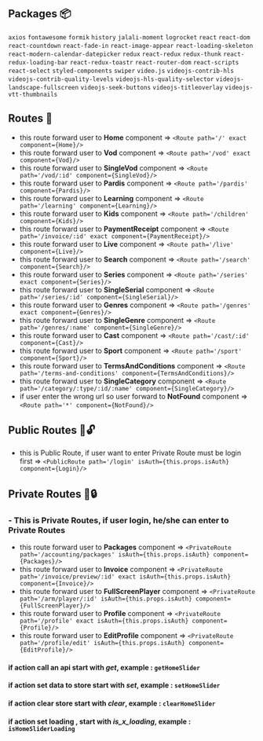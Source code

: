 ## Packages :package:
`axios`
`fontawesome`
`formik`
`history`
`jalali-moment`
`logrocket`
`react`
`react-dom`
`react-countdown`
`react-fade-in`
`react-image-appear`
`react-loading-skeleton`
`react-modern-calendar-datepicker`
`redux`
`react-redux`
`redux-thunk`
`react-redux-loading-bar`
`react-redux-toastr`
`react-router-dom`
`react-scripts`
`react-select`
`styled-components`
`swiper`
`video.js`
`videojs-contrib-hls`
`videojs-contrib-quality-levels`
`videojs-hls-quality-selector`
`videojs-landscape-fullscreen`
`videojs-seek-buttons`
`videojs-titleoverlay`
`videojs-vtt-thumbnails` 


## Routes :door:
* this route forward user to __Home__ component                         => `<Route path='/' exact component={Home}/>`
* this route forward user to __Vod__ component                          => `<Route path='/vod' exact component={Vod}/>`
* this route forward user to __SingleVod__ component                    => `<Route path='/vod/:id' component={SingleVod}/>`
* this route forward user to __Pardis__ component                       => `<Route path='/pardis' component={Pardis}/>`
* this route forward user to __Learning__ component                     => `<Route path='/learning' component={Learning}/>`
* this route forward user to __Kids__ component                         => `<Route path='/children' component={Kids}/>`
* this route forward user to __PaymentReceipt__ component               => `<Route path='/invoice/:id' exact component={PaymentReceipt}/>`
* this route forward user to __Live__ component                         => `<Route path='/live' component={Live}/>`
* this route forward user to __Search__ component                       => `<Route path='/search' component={Search}/>`
* this route forward user to __Series__ component                       => `<Route path='/series' exact component={Series}/>`
* this route forward user to __SingleSerial__ component                 => `<Route path='/series/:id' component={SingleSerial}/>`
* this route forward user to __Genres__ component                       => `<Route path='/genres' exact component={Genres}/>`
* this route forward user to __SingleGenre__ component                  => `<Route path='/genres/:name' component={SingleGenre}/>`
* this route forward user to __Cast__ component                         => `<Route path='/cast/:id' component={Cast}/>`
* this route forward user to __Sport__ component                        => `<Route path='/sport' component={Sport}/>`
* this route forward user to __TermsAndConditions__ component           => `<Route path='/terms-and-conditions' component={TermsAndConditions}/>`
* this route forward user to __SingleCategory__ component               => `<Route path='/category/:type/:id/:name' component={SingleCategory}/>`
* if user enter the wrong url so user forward to __NotFound__ component => `<Route path='*' component={NotFound}/>`


## Public Routes :door::unlock:
* this is Public Route, if user want to enter Private Route must be login first  => `<PublicRoute path='/login' isAuth={this.props.isAuth} component={Login}/>`


## Private Routes :door::lock:
### - This is Private Routes, if user login, he/she can enter to Private Routes
- this route forward user to __Packages__ component                     => `<PrivateRoute path='/accounting/packages' isAuth={this.props.isAuth} component={Packages}/>`
- this route forward user to __Invoice__ component                      => `<PrivateRoute path='/invoice/preview/:id' exact isAuth={this.props.isAuth} component={Invoice}/>`
- this route forward user to __FullScreenPlayer__ component             => `<PrivateRoute path='/arm/player/:id' isAuth={this.props.isAuth} component={FullScreenPlayer}/>`
- this route forward user to __Profile__ component                      => `<PrivateRoute path='/profile' exact isAuth={this.props.isAuth} component={Profile}/>`
- this route forward user to __EditProfile__ component                  => `<PrivateRoute path='/profile/edit' isAuth={this.props.isAuth} component={EditProfile}/>`























#### if action call an api start with *get*,              example : `getHomeSlider`
#### if action set data to store start with *set*,        example : `setHomeSlider`
#### if action clear store start with *clear*,            example : `clearHomeSlider`
#### if action set loading , start with *is_x_loading*,   example : `isHomeSliderLoading`
